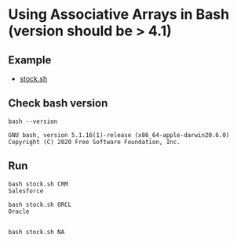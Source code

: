 # Using Associative Arrays in Bash (version should be > 4.1)

## Example

- [stock.sh](stock.sh)
## Check bash version
``` 
bash --version
```
```
GNU bash, version 5.1.16(1)-release (x86_64-apple-darwin20.6.0)
Copyright (C) 2020 Free Software Foundation, Inc.

```

## Run
```
bash stock.sh CRM
Salesforce

bash stock.sh ORCL
Oracle


bash stock.sh NA
```
